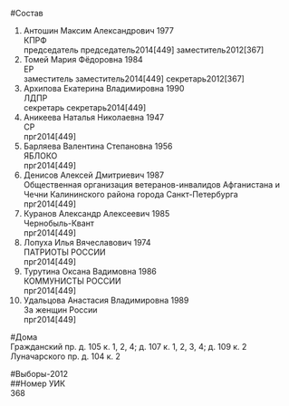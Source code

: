 #Состав  
1. Антошин Максим Александрович 1977  
    КПРФ  
    председатель председатель2014[449] заместитель2012[367]  
2. Томей Мария Фёдоровна 1984  
    ЕР  
    заместитель заместитель2014[449] секретарь2012[367]  
3. Архипова Екатерина Владимировна 1990  
    ЛДПР  
    секретарь секретарь2014[449]  
4. Аникеева Наталья Николаевна 1947  
    СР  
    прг2014[449]  
5. Барляева Валентина Степановна 1956  
    ЯБЛОКО  
    прг2014[449]  
6. Денисов Алексей Дмитриевич 1987  
    Общественная организация ветеранов-инвалидов Афганистана и Чечни Калининского района города Санкт-Петербурга  
    прг2014[449]  
7. Куранов Александр Алексеевич 1985  
    Чернобыль-Квант  
    прг2014[449]  
8. Лопуха Илья Вячеславович 1974  
    ПАТРИОТЫ РОССИИ  
    прг2014[449]  
9. Турутина Оксана Вадимовна 1986  
    КОММУНИСТЫ РОССИИ  
    прг2014[449]  
10. Удальцова Анастасия Владимировна 1989  
    За женщин России  
    прг2014[449]  
  
#Дома  
Гражданский пр. д. 105 к. 1, 2, 4; д. 107 к. 1, 2, 3, 4; д. 109 к. 2 Луначарского пр. д. 104 к. 2  
  
#Выборы-2012  
##Номер УИК  
368  
